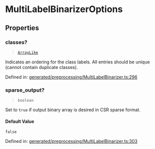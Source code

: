 # MultiLabelBinarizerOptions

## Properties

### classes?

> [`ArrayLike`](../types/ArrayLike.md)

Indicates an ordering for the class labels. All entries should be unique (cannot contain duplicate classes).

Defined in:  [generated/preprocessing/MultiLabelBinarizer.ts:296](https://github.com/transitive-bullshit/scikit-learn-ts/blob/122b3c0/packages/sklearn/src/generated/preprocessing/MultiLabelBinarizer.ts#L296)

### sparse\_output?

> `boolean`

Set to `true` if output binary array is desired in CSR sparse format.

#### Default Value

`false`

Defined in:  [generated/preprocessing/MultiLabelBinarizer.ts:303](https://github.com/transitive-bullshit/scikit-learn-ts/blob/122b3c0/packages/sklearn/src/generated/preprocessing/MultiLabelBinarizer.ts#L303)
